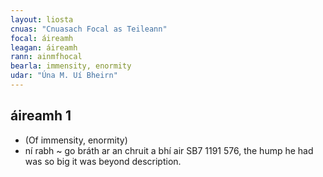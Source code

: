 ```yaml
---
layout: liosta
cnuas: "Cnuasach Focal as Teileann"
focal: áireamh
leagan: áireamh
rann: ainmfhocal
bearla: immensity, enormity
udar: "Úna M. Uí Bheirn"
---
```


## áireamh 1 

* (Of immensity, enormity) 
* ní rabh ~ go bráth ar an chruit a 
bhí air SB7 1191 576, the hump he had 
was so big it was beyond description.


